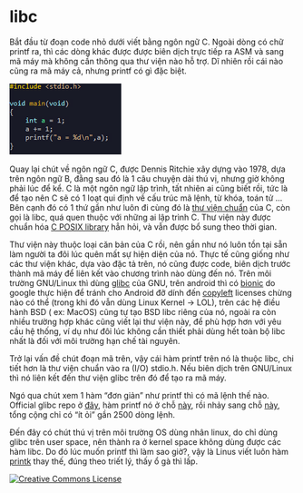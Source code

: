 # libc

Bắt đầu từ đoạn code nhỏ dưới viết bằng ngôn ngữ C. Ngoài dòng có chữ printf ra, thì các dòng khác được được biên dịch trực tiếp ra ASM và sang mã máy mà không cần thông qua thư viện nào hỗ trợ. Dĩ nhiên rồi cái nào cũng ra mã máy cả, nhưng printf có gì đặc biệt.

![libc](/assets/2018/08/libc.png)

Quay lại chút về ngôn ngữ C, được Dennis Ritchie xây dựng vào 1978, dựa trên ngôn ngữ B, đằng sau đó là 1 câu chuyện dài thú vị, nhưng giờ không phải lúc để kể. C là một ngôn ngữ lập trình, tất nhiên ai cũng biết rồi, tức là để tạo nên C sẽ có 1 loạt qui định về cấu trúc mã lệnh, từ khóa, toán tử … Bên cạnh đó có 1 thứ gần như luôn đi cùng đó là [thư viện chuẩn](https://en.wikipedia.org/wiki/C_standard_library) của C, còn gọi là libc, quá quen thuộc với những ai lập trình C. Thư viện này được chuẩn hóa [C POSIX library](https://en.wikipedia.org/wiki/C_POSIX_library) hẳn hỏi, và vẫn được bổ sung theo thời gian.

Thư viện này thuộc loại căn bản của C rồi, nên gần như nó luôn tồn tại sẵn làm người ta đôi lúc quên mất sự hiện diện của nó. Thực tế cũng giống như các thư viện khác, dựa vào đặc tả trên, nó cũng được code, biên dịch trước thành mã máy để liên kết vào chương trình nào dùng đến nó.
Trên môi trường GNU/Linux thì dùng [glibc](https://www.gnu.org/software/libc/) của GNU, trên android thì có [bionic](https://en.wikipedia.org/wiki/Bionic_(software)) do google thực hiện để tránh cho Android đỡ dính đến [copyleft](https://en.wikipedia.org/wiki/Copyleft) licenses chừng nào có thể (trong khi đó vẫn dùng Linux Kernel → LOL), trên các hệ điều hành BSD ( ex: MacOS) cũng tự tạo BSD libc riêng của nó, ngoài ra còn nhiều trường hợp khác cũng viết lại thư viện này, để phù hợp hơn với yêu cầu hệ thống, ví dụ như đôi lúc không cần thiết phải dùng hết toàn bộ libc nhất là đối với môi trường hạn chế tài nguyên.

Trở lại vấn đề chút đoạn mã trên, vậy cái hàm printf trên nó là thuộc libc, chi tiết hơn là thư viện chuẩn vào ra (I/O) stdio.h. Nếu biên dịch trên GNU/Linux thì nó liên kết đến thư viện glibc trên đó để tạo ra mã máy.

Ngó qua chút xem 1 hàm “đơn giản” như printf thì có mã lệnh thế nào.
Official glibc repo ở [đây](http://sourceware.org/git/glibc.git), hàm printf nó ở chỗ [này](https://sourceware.org/git/gitweb.cgi?p=glibc.git;a=blob;f=stdio-common/printf.c;h=205b5e42dfd62a5ddba14e656896fe404edfb61e;hb=HEAD), rồi nhảy sang chỗ [này](https://sourceware.org/git/gitweb.cgi?p=glibc.git;a=blob;f=stdio-common/vfprintf.c;h=ae412e4b8444aea22a691d9f62ecc07cf02a3389;hb=HEAD), tổng cộng chỉ có “ít ỏi” gần 2500 dòng lệnh.

Đến đây có chút thú vị trên môi trường OS dùng nhân linux, do chỉ dùng glibc trên user space, nên thành ra ở kernel space không dùng được các hàm libc. Do đó lúc muốn printf thì làm sao giờ?, vậy là Linus viết luôn hàm [printk](https://github.com/torvalds/linux/blob/master/kernel/printk/printk.c) thay thế, đúng theo triết lý, thấy ổ gà thì lấp.

<a rel="license" href="http://creativecommons.org/licenses/by-nc-nd/4.0/"><img alt="Creative Commons License" style="border-width:0" src="https://i.creativecommons.org/l/by-nc-nd/4.0/80x15.png" />